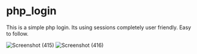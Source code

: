 # php_login
This is a simple php login.
Its using sessions 
completely user friendly.
Easy to follow.

![Screenshot (415)](https://user-images.githubusercontent.com/49228545/189474269-8d17c0cc-939b-495b-ba71-b4339a6c5b1f.png)
![Screenshot (416)](https://user-images.githubusercontent.com/49228545/189474273-50a09278-7a77-4aa8-93c2-75a2de6cc593.png)

